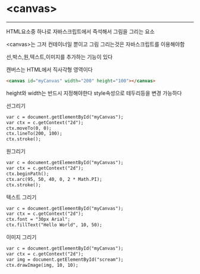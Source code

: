 # \<canvas>
-------------------

HTML요소중 하나로 자바스크립트에서 즉석해서 그림을 그리는 요소

\<canvas>는 그저 컨테이너일 뿐이고 그림 그리는것은 자바스크립트를 이용해야함

선,박스,원,텍스트,이미지를 추가하는 기능이 있다

캔버스는 HTML에서 직사각형 영역이다

```html
<canvas id="myCanvas" width="200" height="100"></canvas>
```

height와 width는 반드시 지정해야한다 style속성으로 테두리등을 변경 가능하다

선그리기

```html
var c = document.getElementById("myCanvas");
var ctx = c.getContext("2d");
ctx.moveTo(0, 0);
ctx.lineTo(200, 100);
ctx.stroke();
```

원그리기

```html
var c = document.getElementById("myCanvas");
var ctx = c.getContext("2d");
ctx.beginPath();
ctx.arc(95, 50, 40, 0, 2 * Math.PI);
ctx.stroke();
```

텍스트 그리기

```html
var c = document.getElementById("myCanvas");
var ctx = c.getContext("2d");
ctx.font = "30px Arial";
ctx.fillText("Hello World", 10, 50);
```

이미지 그리기

```html
var c = document.getElementById("myCanvas");
var ctx = c.getContext("2d");
var img = document.getElementById("scream");
ctx.drawImage(img, 10, 10);
```
